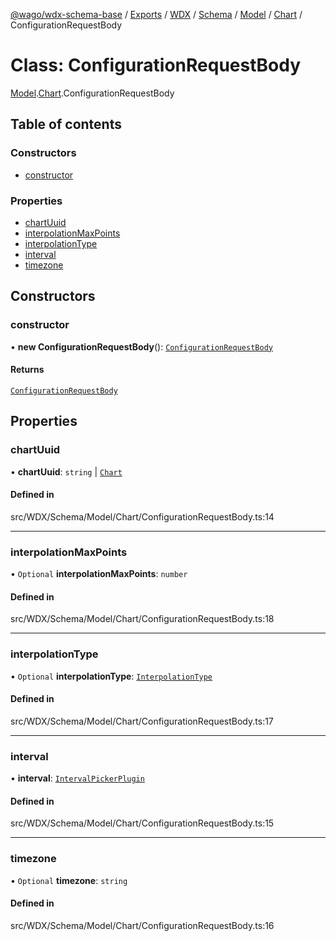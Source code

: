 [@wago/wdx-schema-base](../README.md) / [Exports](../modules.md) / [WDX](../modules/WDX.md) / [Schema](../modules/WDX.Schema.md) / [Model](../modules/WDX.Schema.Model.md) / [Chart](../modules/WDX.Schema.Model.Chart.md) / ConfigurationRequestBody

# Class: ConfigurationRequestBody

[Model](../modules/WDX.Schema.Model.md).[Chart](../modules/WDX.Schema.Model.Chart.md).ConfigurationRequestBody

## Table of contents

### Constructors

- [constructor](WDX.Schema.Model.Chart.ConfigurationRequestBody.md#constructor)

### Properties

- [chartUuid](WDX.Schema.Model.Chart.ConfigurationRequestBody.md#chartuuid)
- [interpolationMaxPoints](WDX.Schema.Model.Chart.ConfigurationRequestBody.md#interpolationmaxpoints)
- [interpolationType](WDX.Schema.Model.Chart.ConfigurationRequestBody.md#interpolationtype)
- [interval](WDX.Schema.Model.Chart.ConfigurationRequestBody.md#interval)
- [timezone](WDX.Schema.Model.Chart.ConfigurationRequestBody.md#timezone)

## Constructors

### constructor

• **new ConfigurationRequestBody**(): [`ConfigurationRequestBody`](WDX.Schema.Model.Chart.ConfigurationRequestBody.md)

#### Returns

[`ConfigurationRequestBody`](WDX.Schema.Model.Chart.ConfigurationRequestBody.md)

## Properties

### chartUuid

• **chartUuid**: `string` \| [`Chart`](WDX.Schema.Model.Chart.Chart.md)

#### Defined in

src/WDX/Schema/Model/Chart/ConfigurationRequestBody.ts:14

___

### interpolationMaxPoints

• `Optional` **interpolationMaxPoints**: `number`

#### Defined in

src/WDX/Schema/Model/Chart/ConfigurationRequestBody.ts:18

___

### interpolationType

• `Optional` **interpolationType**: [`InterpolationType`](../enums/WDX.Schema.Model.Trend.InterpolationType.md)

#### Defined in

src/WDX/Schema/Model/Chart/ConfigurationRequestBody.ts:17

___

### interval

• **interval**: [`IntervalPickerPlugin`](WDX.Schema.Model.Chart.IntervalPickerPlugin.md)

#### Defined in

src/WDX/Schema/Model/Chart/ConfigurationRequestBody.ts:15

___

### timezone

• `Optional` **timezone**: `string`

#### Defined in

src/WDX/Schema/Model/Chart/ConfigurationRequestBody.ts:16
